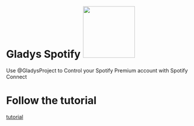 # Gladys Spotify <img src="assets/spotify-connect.jpg" width="140">
Use @GladysProject to Control your Spotify Premium account with Spotify Connect

# Follow the tutorial
[tutorial](https://adriendesola.github.io/gladys-spotify/)
